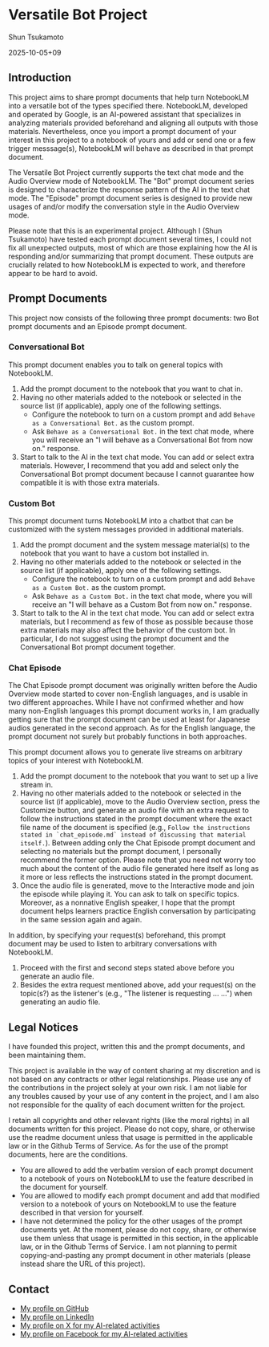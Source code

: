 # Versatile Bot Project

Shun Tsukamoto

2025-10-05+09

## Introduction

This project aims to share prompt documents that help turn NotebookLM into a versatile bot of the types specified there. NotebookLM, developed and operated by Google, is an AI-powered assistant that specializes in analyzing materials provided beforehand and aligning all outputs with those materials. Nevertheless, once you import a prompt document of your interest in this project to a notebook of yours and add or send one or a few trigger messsage(s), NotebookLM will behave as described in that prompt document.

The Versatile Bot Project currently supports the text chat mode and the Audio Overview mode of NotebookLM. The "Bot" prompt document series is designed to characterize the response pattern of the AI in the text chat mode. The "Episode" prompt document series is designed to provide new usages of and/or modify the conversation style in the Audio Overview mode.

Please note that this is an experimental project. Although I (Shun Tsukamoto) have tested each prompt document several times, I could not fix all unexpected outputs, most of which are those explaining how the AI is responding and/or summarizing that prompt document. These outputs are crucially related to how NotebookLM is expected to work, and therefore appear to be hard to avoid.

## Prompt Documents

This project now consists of the following three prompt documents: two Bot prompt documents and an Episode prompt document.

### Conversational Bot

This prompt document enables you to talk on general topics with NotebookLM.
1. Add the prompt document to the notebook that you want to chat in.
2. Having no other materials added to the notebook or selected in the source list (if applicable), apply one of the following settings.
   - Configure the notebook to turn on a custom prompt and add `Behave as a Conversational Bot.` as the custom prompt.
   - Ask `Behave as a Conversational Bot.` in the text chat mode, where you will receive an "I will behave as a Conversational Bot from now on." response.
3. Start to talk to the AI in the text chat mode. You can add or select extra materials. However, I recommend that you add and select only the Conversational Bot prompt document because I cannot guarantee how compatible it is with those extra materials.

### Custom Bot

This prompt document turns NotebookLM into a chatbot that can be customized with the system messages provided in additional materials.
1. Add the prompt document and the system message material(s) to the notebook that you want to have a custom bot installed in.
2. Having no other materials added to the notebook or selected in the source list (if applicable), apply one of the following settings.
   - Configure the notebook to turn on a custom prompt and add `Behave as a Custom Bot.` as the custom prompt.
   - Ask `Behave as a Custom Bot.` in the text chat mode, where you will receive an "I will behave as a Custom Bot from now on." response.
3. Start to talk to the AI in the text chat mode. You can add or select extra materials, but I recommend as few of those as possible because those extra materials may also affect the behavior of the custom bot. In particular, I do not suggest using the prompt document and the Conversational Bot prompt document together.

### Chat Episode

The Chat Episode prompt document was originally written before the Audio Overview mode started to cover non-English languages, and is usable in two different approaches. While I have not confirmed whether and how many non-English languages this prompt document works in, I am gradually getting sure that the prompt document can be used at least for Japanese audios generated in the second approach. As for the English language, the prompt document not surely but probably functions in both approaches.

This prompt document allows you to generate live streams on arbitrary topics of your interest with NotebookLM.
1. Add the prompt document to the notebook that you want to set up a live stream in.
2. Having no other materials added to the notebook or selected in the source list (if applicable), move to the Audio Overview section, press the Customize button, and generate an audio file with an extra request to follow the instructions stated in the prompt document where the exact file name of the document is specified (e.g., ``Follow the instructions stated in `chat_episode.md` instead of discussing that material itself.``). Between adding only the Chat Episode prompt document and selecting no materials but the prompt document, I personally recommend the former option. Please note that you need not worry too much about the content of the audio file generated here itself as long as it more or less reflects the instructions stated in the prompt document.
3. Once the audio file is generated, move to the Interactive mode and join the episode while playing it. You can ask to talk on specific topics. Moreover, as a nonnative English speaker, I hope that the prompt document helps learners practice English conversation by participating in the same session again and again.

In addition, by specifying your request(s) beforehand, this prompt document may be used to listen to arbitrary conversations with NotebookLM.
1. Proceed with the first and second steps stated above before you generate an audio file.
2. Besides the extra request mentioned above, add your request(s) on the topic(s?) as the listener's (e.g., "The listener is requesting ... ...") when generating an audio file.

## Legal Notices

I have founded this project, written this and the prompt documents, and been maintaining them.

This project is available in the way of content sharing at my discretion and is not based on any contracts or other legal relationships. Please use any of the contributions in the project solely at your own risk. I am not liable for any troubles caused by your use of any content in the project, and I am also not responsible for the quality of each document written for the project.

I retain all copyrights and other relevant rights (like the moral rights) in all documents written for this project. Please do not copy, share, or otherwise use the readme document unless that usage is permitted in the applicable law or in the Github Terms of Service. As for the use of the prompt documents, here are the conditions.
- You are allowed to add the verbatim version of each prompt document to a notebook of yours on NotebookLM to use the feature described in the document for yourself.
- You are allowed to modify each prompt document and add that modified version to a notebook of yours on NotebookLM to use the feature described in that version for yourself.
- I have not determined the policy for the other usages of the prompt documents yet. At the moment, please do not copy, share, or otherwise use them unless that usage is permitted in this section, in the applicable law, or in the Github Terms of Service. I am not planning to permit copying-and-pasting any prompt document in other materials (please instead share the URL of this project).

## Contact

- [My profile on GitHub](https://github.com/shun0t)
- [My profile on LinkedIn](https://www.linkedin.com/in/shuntsukamoto)
- [My profile on X for my AI-related activities](https://x.com/_shun0t)
- [My profile on Facebook for my AI-related activities](https://www.facebook.com/shun0t)

